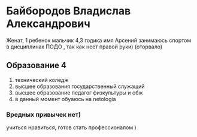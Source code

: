 # Байбородов Владислав Александрович 
 Женат, 1 ребенок мальчик 4,3 годика имя Арсений 
 занимаюсь спортом в дисциплинах ПОДО , так как неет правой руки) (оторвало)
 ## Образование 4
 1. технический коледж
 2. высшее образования государственный служащий 
 3. высшее образование педагог физкультуры и обж
 4. в данный момент обуаюсь на netologia

### Вредных привычек нет)
учиться нравиться, готов стать профессионалом )